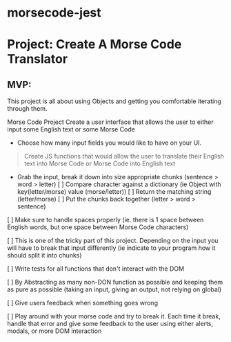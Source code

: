 # morsecode-jest
# Project: Create A Morse Code Translator

## MVP:

This project is all about using Objects and getting you comfortable iterating through them.

Morse Code Project
Create a user interface that allows the user to either input some English text or some Morse Code

- Choose how many input fields you would like to have on your UI.

> Create JS functions that would allow the user to translate their English text into Morse Code or Morse Code into English text

- Grab the input, break it down into size appropriate chunks (sentence > word > letter)
[ ] Compare character against a dictionary (ie Object with key(letter/morse) value (morse/letter))
[ ] Return the matching string (letter/morse)
[ ] Put the chunks back together (letter > word > sentence)

[ ] Make sure to handle spaces properly (ie. there is 1 space between English words, but one space between Morse Code characters)

[ ] This is one of the tricky part of this project. Depending on the input you will have to break that input differently (ie indicate to your program how it should split it into chunks)

[ ] Write tests for all functions that don't interact with the DOM

[ ] By Abstracting as many non-DON function as possible and keeping them as pure as possible (taking an input, giving an output, not relying on global)

[ ] Give users feedback when something goes wrong

[ ] Play around with your morse code and try to break it. Each time it break, handle that error and give some feedback to the user using either alerts, modals, or more DOM interaction
